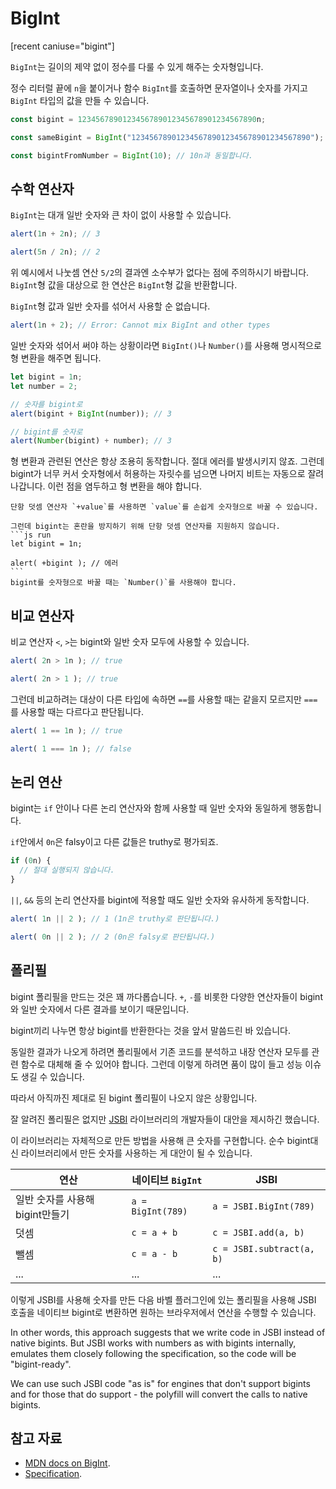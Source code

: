 # BigInt

[recent caniuse="bigint"]

`BigInt`는 길이의 제약 없이 정수를 다룰 수 있게 해주는 숫자형입니다.

정수 리터럴 끝에 `n`을 붙이거나 함수 `BigInt`를 호출하면 문자열이나 숫자를 가지고 `BigInt` 타입의 값을 만들 수 있습니다. 

```js
const bigint = 1234567890123456789012345678901234567890n;

const sameBigint = BigInt("1234567890123456789012345678901234567890");

const bigintFromNumber = BigInt(10); // 10n과 동일합니다.
```

## 수학 연산자

`BigInt`는 대개 일반 숫자와 큰 차이 없이 사용할 수 있습니다.

```js run
alert(1n + 2n); // 3

alert(5n / 2n); // 2
```

위 예시에서 나눗셈 연산 `5/2`의 결과엔 소수부가 없다는 점에 주의하시기 바랍니다. `BigInt`형 값을 대상으로 한 연산은 `BigInt`형 값을 반환합니다.

`BigInt`형 값과 일반 숫자를 섞어서 사용할 순 없습니다.

```js run
alert(1n + 2); // Error: Cannot mix BigInt and other types
```

일반 숫자와 섞어서 써야 하는 상황이라면 `BigInt()`나 `Number()`를 사용해 명시적으로 형 변환을 해주면 됩니다.

```js run
let bigint = 1n;
let number = 2;

// 숫자를 bigint로
alert(bigint + BigInt(number)); // 3

// bigint를 숫자로
alert(Number(bigint) + number); // 3
```

형 변환과 관련된 연산은 항상 조용히 동작합니다. 절대 에러를 발생시키지 않죠. 그런데 bigint가 너무 커서 숫자형에서 허용하는 자릿수를 넘으면 나머지 비트는 자동으로 잘려 나갑니다. 이런 점을 염두하고 형 변환을 해야 합니다.

````smart header="단항 덧셈 연산자는 bigint에 사용할 수 없습니다."
단항 덧셈 연산자 `+value`를 사용하면 `value`를 손쉽게 숫자형으로 바꿀 수 있습니다.

그런데 bigint는 혼란을 방지하기 위해 단항 덧셈 연산자를 지원하지 않습니다.
```js run
let bigint = 1n;

alert( +bigint ); // 에러
```
bigint를 숫자형으로 바꿀 때는 `Number()`를 사용해야 합니다.
````

## 비교 연산자

비교 연산자 `<`, `>`는 bigint와 일반 숫자 모두에 사용할 수 있습니다.

```js run
alert( 2n > 1n ); // true

alert( 2n > 1 ); // true
```

그런데 비교하려는 대상이 다른 타입에 속하면 `==`를 사용할 때는 같을지 모르지만 `===`를 사용할 때는 다르다고 판단됩니다.

```js run
alert( 1 == 1n ); // true

alert( 1 === 1n ); // false
```

## 논리 연산

bigint는 `if` 안이나 다른 논리 연산자와 함께 사용할 때 일반 숫자와 동일하게 행동합니다.

`if`안에서 `0n`은 falsy이고 다른 값들은 truthy로 평가되죠.

```js run
if (0n) {
  // 절대 실행되지 않습니다.
}
```

`||`, `&&` 등의 논리 연산자를 bigint에 적용할 때도 일반 숫자와 유사하게 동작합니다.

```js run
alert( 1n || 2 ); // 1 (1n은 truthy로 판단됩니다.)

alert( 0n || 2 ); // 2 (0n은 falsy로 판단됩니다.)
```

## 폴리필

bigint 폴리필을 만드는 것은 꽤 까다롭습니다. `+`, `-`를 비롯한 다양한 연산자들이 bigint와 일반 숫자에서 다른 결과를 보이기 때문입니다.

bigint끼리 나누면 항상 bigint를 반환한다는 것을 앞서 말씀드린 바 있습니다.

동일한 결과가 나오게 하려면 폴리필에서 기존 코드를 분석하고 내장 연산자 모두를 관련 함수로 대체해 줄 수 있어야 합니다. 그런데 이렇게 하려면 품이 많이 들고 성능 이슈도 생길 수 있습니다.

따라서 아직까진 제대로 된 bigint 폴리필이 나오지 않은 상황입니다. 

잘 알려진 폴리필은 없지만 [JSBI](https://github.com/GoogleChromeLabs/jsbi) 라이브러리의 개발자들이 대안을 제시하긴 했습니다.

이 라이브러리는 자체적으로 만든 방법을 사용해 큰 숫자를 구현합니다. 순수 bigint대신 라이브러리에서 만든 숫자를 사용하는 게 대안이 될 수 있습니다.

| 연산 | 네이티브 `BigInt` | JSBI |
|-----------|-----------------|------|
| 일반 숫자를 사용해 bigint만들기 | `a = BigInt(789)` | `a = JSBI.BigInt(789)` |
| 덧셈 | `c = a + b` | `c = JSBI.add(a, b)` |
| 뺄셈	| `c = a - b` | `c = JSBI.subtract(a, b)` |
| ... | ... | ... |

이렇게 JSBI를 사용해 숫자를 만든 다음 바벨 플러그인에 있는 폴리필을 사용해 JSBI 호출을 네이티브 bigint로 변환하면 원하는 브라우저에서 연산을 수행할 수 있습니다.

In other words, this approach suggests that we write code in JSBI instead of native bigints. But JSBI works with numbers as with bigints internally, emulates them closely following the specification, so the code will be "bigint-ready".

We can use such JSBI code "as is" for engines that don't support bigints and for those that do support - the polyfill will convert the calls to native bigints.

## 참고 자료

- [MDN docs on BigInt](https://developer.mozilla.org/en-US/docs/Web/JavaScript/Reference/Global_Objects/BigInt).
- [Specification](https://tc39.es/ecma262/#sec-bigint-objects).
